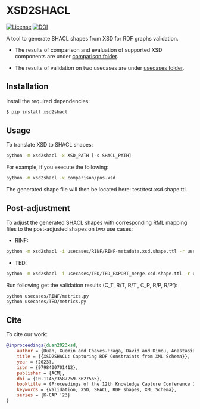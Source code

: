 # XSD2SHACL

[![License](https://img.shields.io/badge/License-Apache_2.0-blue.svg)](https://opensource.org/licenses/Apache-2.0)
[![DOI](https://zenodo.org/badge/687035494.svg)](https://zenodo.org/badge/latestdoi/687035494)

A tool to generate SHACL shapes from XSD for RDF graphs validation. 

- The results of comparison and evaluation of supported XSD components are under [comparison folder](https://github.com/dtai-kg/XSD2SHACL/tree/main/comparison).

- The results of validation on two usecases are under [usecases folder](https://github.com/dtai-kg/XSD2SHACL/tree/main/usecases). 

## Installation

Install the required dependencies:

```bash
$ pip install xsd2shacl
```

## Usage

To translate XSD to SHACL shapes:

```bash
python -m xsd2shacl -x XSD_PATH [-s SHACL_PATH]
```

For example, if you execute the following:

```bash
python -m xsd2shacl -x comparison/pos.xsd
```

The generated shape file will then be located here: test/test.xsd.shape.ttl. 


## Post-adjustment

To adjust the generated SHACL shapes with corresponding RML mapping files to the post-adjusted shapes on two use cases:

- RINF:

```bash
python -m xsd2shacl -i usecases/RINF/RINF-metadata.xsd.shape.ttl -r usecases/RINF/mappings/RINF-contact-line-systems.yml.ttl -a usecases/RINF/RINF-metadata.xsd.shape.RINF-contact-line-systems.adjustment.ttl
```

-  TED:

```bash
python -m xsd2shacl -i usecases/TED/TED_EXPORT_merge.xsd.shape.ttl -r usecases/TED/mappings/F03 -a usecases/TED/TED_EXPORT_merge_F03.shape.adjustment.ttl
```

Run following get the validation results (C_T, R/T, R/T', C_P, R/P, R/P'):

```bash
python usecases/RINF/metrics.py
python usecases/TED/metrics.py
```

## Cite 

To cite our work:
```bib
@inproceedings{duan2023xsd,
    author = {Duan, Xuemin and Chaves-Fraga, David and Dimou, Anastasia},
    title = {{XSD2SHACL: Capturing RDF Constraints from XML Schema}},
    year = {2023},
    isbn = {9798400701412},
    publisher = {ACM},
    doi = {10.1145/3587259.3627565},
    booktitle = {Proceedings of the 12th Knowledge Capture Conference 2023},
    keywords = {Validation, XSD, SHACL, RDF shapes, XML Schema},
    series = {K-CAP '23}
}
```